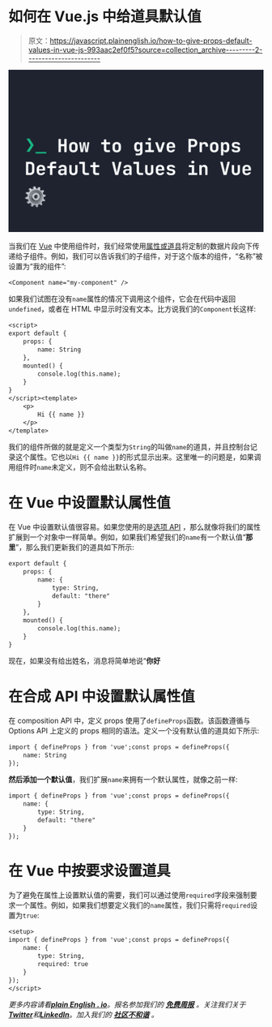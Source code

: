 # 如何在 Vue.js 中给道具默认值

> 原文：<https://javascript.plainenglish.io/how-to-give-props-default-values-in-vue-js-993aac2ef0f5?source=collection_archive---------2----------------------->

![](img/f0efb1b23c9f6b8ebc037a84657c9d4a.png)

当我们在 [Vue](https://fjolt.com/category/vue) 中使用组件时，我们经常使用[属性或道具](https://fjolt.com/article/vue-how-do-props-work)将定制的数据片段向下传递给子组件。例如，我们可以告诉我们的子组件，对于这个版本的组件，“名称”被设置为“我的组件”:

```
<Component name="my-component" />
```

如果我们试图在没有`name`属性的情况下调用这个组件，它会在代码中返回`undefined`，或者在 HTML 中显示时没有文本。比方说我们的`Component`长这样:

```
<script>
export default {
    props: {
        name: String
    },
    mounted() {
        console.log(this.name);
    }
}
</script><template>
    <p>
        Hi {{ name }}
    </p>
</template>
```

我们的组件所做的就是定义一个类型为`String`的叫做`name`的道具，并且控制台记录这个属性。它也以`Hi {{ name }}`的形式显示出来。这里唯一的问题是，如果调用组件时`name`未定义，则不会给出默认名称。

# 在 Vue 中设置默认属性值

在 Vue 中设置默认值很容易。如果您使用的是[选项 API](https://fjolt.com/article/vue-composition-api-vs-options-api) ，那么就像将我们的属性扩展到一个对象中一样简单。例如，如果我们希望我们的`name`有一个默认值“**那里**”，那么我们更新我们的道具如下所示:

```
export default {
    props: {
        name: {
            type: String,
            default: "there"
        }
    },
    mounted() {
        console.log(this.name);
    }
}
```

现在，如果没有给出姓名，消息将简单地说“**你好**

# 在合成 API 中设置默认属性值

在 composition API 中，定义 props 使用了`defineProps`函数。该函数遵循与 Options API 上定义的 props 相同的语法。定义一个没有默认值的道具如下所示:

```
import { defineProps } from 'vue';const props = defineProps({
    name: String
});
```

**然后添加一个默认值**，我们扩展`name`来拥有一个默认属性，就像之前一样:

```
import { defineProps } from 'vue';const props = defineProps({
    name: {
        type: String,
        default: "there"
    }
});
```

# 在 Vue 中按要求设置道具

为了避免在属性上设置默认值的需要，我们可以通过使用`required`字段来强制要求一个属性。例如，如果我们想要定义我们的`name`属性，我们只需将`required`设置为`true`:

```
<setup>
import { defineProps } from 'vue';const props = defineProps({
    name: {
        type: String,
        required: true
    }
});
</script>
```

*更多内容请看*[***plain English . io***](https://plainenglish.io/)*。报名参加我们的* [***免费周报***](http://newsletter.plainenglish.io/) *。关注我们关于*[***Twitter***](https://twitter.com/inPlainEngHQ)*和*[***LinkedIn***](https://www.linkedin.com/company/inplainenglish/)*。加入我们的* [***社区不和谐***](https://discord.gg/GtDtUAvyhW) *。*